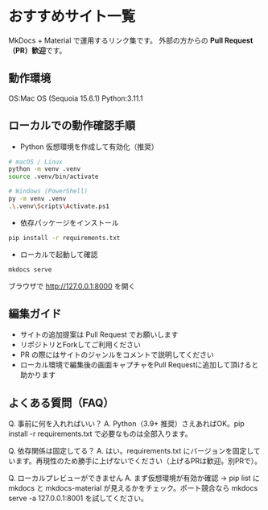 # おすすめサイト一覧

MkDocs + Material で運用するリンク集です。
外部の方からの **Pull Request（PR）歓迎**です。

## 動作環境

OS:Mac OS (Sequoia 15.6.1)
Python:3.11.1

## ローカルでの動作確認手順

- Python 仮想環境を作成して有効化（推奨）

```bash
# macOS / Linux
python -m venv .venv
source .venv/bin/activate

# Windows (PowerShell)
py -m venv .venv
.\.venv\Scripts\Activate.ps1
```

- 依存パッケージをインストール

```bash
pip install -r requirements.txt
```

- ローカルで起動して確認

```bash
mkdocs serve
```

ブラウザで http://127.0.0.1:8000 を開く

## 編集ガイド

- サイトの追加提案は Pull Request でお願いします
- リポジトリとForkしてご利用ください
- PR の際にはサイトのジャンルをコメントで説明してください
- ローカル環境で編集後の画面キャプチャをPull Requestに追加して頂けると助かります

## よくある質問（FAQ）

Q. 事前に何を入れればいい？
A. Python（3.9+ 推奨）さえあればOK。pip install -r requirements.txt で必要なものは全部入ります。

Q. 依存関係は固定してる？
A. はい。requirements.txt にバージョンを固定しています。再現性のため勝手に上げないでください（上げるPRは歓迎。別PRで）。

Q. ローカルプレビューができません
A. まず仮想環境が有効か確認 → pip list に mkdocs と mkdocs-material が見えるかをチェック。ポート競合なら mkdocs serve -a 127.0.0.1:8001 を試してください。
